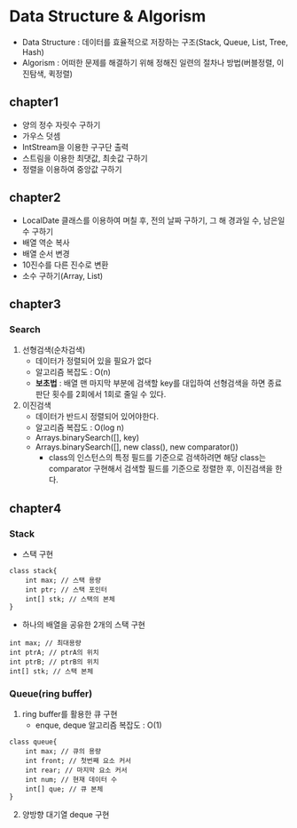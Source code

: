 # Data Structure & Algorism   
* Data Structure : 데이터를 효율적으로 저장하는 구조(Stack, Queue, List, Tree, Hash)      
* Algorism : 어떠한 문제를 해결하기 위해 정해진 일련의 절차나 방법(버블정렬, 이진탐색, 퀵정렬)

## chapter1
* 양의 정수 자릿수 구하기
* 가우스 덧셈
* IntStream을 이용한 구구단 출력
* 스트림을 이용한 최댓값, 최솟값 구하기
* 정렬을 이용하여 중앙값 구하기

## chapter2
* LocalDate 클래스를 이용하여 며칠 후, 전의 날짜 구하기, 그 해 경과일 수, 남은일 수 구하기
* 배열 역순 복사
* 배열 순서 변경
* 10진수를 다른 진수로 변환
* 소수 구하기(Array, List)

## chapter3
### Search   
1. 선형검색(순차검색)   
    - 데이터가 정렬되어 있을 필요가 없다   
    - 알고리즘 복잡도 : O(n)   
    - **보초법** : 배열 맨 마지막 부분에 검색할 key를 대입하여 선형검색을 하면 종료 판단 횟수를 2회에서 1회로 줄일 수 있다.   
2. 이진검색   
    - 데이터가 반드시 정렬되어 있어야한다.      
    - 알고리즘 복잡도 : O(log n)   
    - Arrays.binarySearch([], key)   
    - Arrays.binarySearch([], new class(), new comparator())   
        * class의 인스턴스의 특정 필드를 기준으로 검색하려면 해당 class는 comparator 구현해서 검색할 필드를 기준으로 정렬한 후,
          이진검색을 한다.   

## chapter4
### Stack   
* 스택 구현
```
class stack{
    int max; // 스택 용량
    int ptr; // 스택 포인터
    int[] stk; // 스택의 본체
}
```
* 하나의 배열을 공유한 2개의 스택 구현
```
int max; // 최대용량
int ptrA; // ptrA의 위치
int ptrB; // ptrB의 위치
int[] stk; // 스택 본체
```
   
### Queue(ring buffer)
1. ring buffer를 활용한 큐 구현
    * enque, deque 알고리즘 복잡도 : O(1)
```
class queue{
    int max; // 큐의 용량
    int front; // 첫번째 요소 커서
    int rear; // 마지막 요소 커서
    int num; // 현재 데이터 수
    int[] que; // 큐 본체
}
```

2. 양방향 대기열 deque 구현
